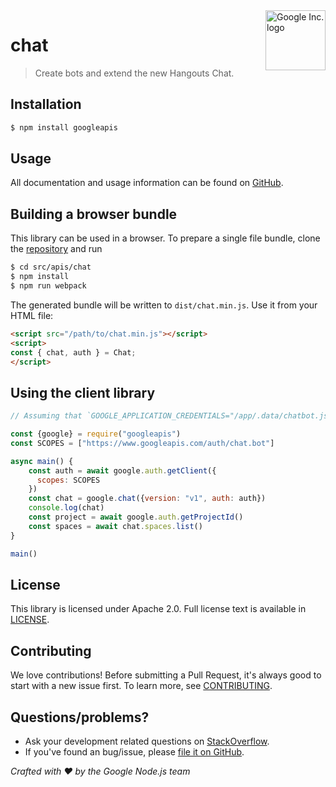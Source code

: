 <img src="https://avatars0.githubusercontent.com/u/1342004?v=3&s=96" alt="Google Inc. logo" title="Google" align="right" height="96" width="96"/>

# chat

> Create bots and extend the new Hangouts Chat.

## Installation

```sh
$ npm install googleapis
```

## Usage
All documentation and usage information can be found on [GitHub](https://github.com/googleapis/google-api-nodejs-client).

## Building a browser bundle

This library can be used in a browser. To prepare a single file bundle, clone the
[repository](https://github.com/googleapis/google-api-nodejs-client) and run

```sh
$ cd src/apis/chat
$ npm install
$ npm run webpack
```

The generated bundle will be written to `dist/chat.min.js`. Use it from your HTML file:

```html
<script src="/path/to/chat.min.js"></script>
<script>
const { chat, auth } = Chat;
</script>
```

## Using the client library

```js
// Assuming that `GOOGLE_APPLICATION_CREDENTIALS="/app/.data/chatbot.json"` is set as an environment variable with the path to the json key that you downloaded when creating a service account for your bot.

const {google} = require("googleapis")
const SCOPES = ["https://www.googleapis.com/auth/chat.bot"]

async main() {
    const auth = await google.auth.getClient({
      scopes: SCOPES
    })
    const chat = google.chat({version: "v1", auth: auth})
    console.log(chat)
    const project = await google.auth.getProjectId()
    const spaces = await chat.spaces.list()
}

main()
```

## License
This library is licensed under Apache 2.0. Full license text is available in [LICENSE](https://github.com/googleapis/google-api-nodejs-client/blob/master/LICENSE).

## Contributing
We love contributions! Before submitting a Pull Request, it's always good to start with a new issue first. To learn more, see [CONTRIBUTING](https://github.com/google/google-api-nodejs-client/blob/master/.github/CONTRIBUTING.md).

## Questions/problems?
* Ask your development related questions on [StackOverflow](http://stackoverflow.com/questions/tagged/google-api-nodejs-client).
* If you've found an bug/issue, please [file it on GitHub](https://github.com/googleapis/google-api-nodejs-client/issues).


*Crafted with ❤️ by the Google Node.js team*
